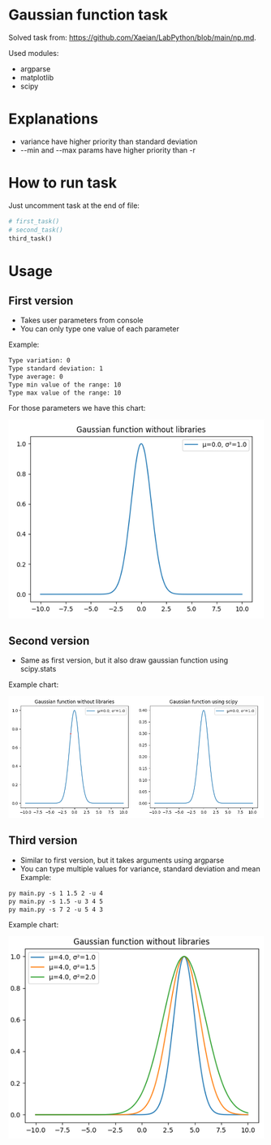 # Gaussian function task

Solved task from: https://github.com/Xaeian/LabPython/blob/main/np.md.

Used modules:
* argparse
* matplotlib
* scipy

# Explanations
* variance have higher priority than standard deviation
* --min and --max params have higher priority than -r

# How to run task
Just uncomment task at the end of file:
```python
# first_task()
# second_task()
third_task()
```

# Usage
## First version
* Takes user parameters from console
* You can only type one value of each parameter

Example:
```commandline
Type variation: 0
Type standard deviation: 1
Type average: 0
Type min value of the range: 10
Type max value of the range: 10
```
For those parameters we have this chart:

<img src="screenshots/first_task.png" alt="first task">

## Second version
* Same as first version, but it also draw gaussian function using scipy.stats

Example chart:

<img src="screenshots/second_task.png" alt="second task">

## Third version
* Similar to first version, but it takes arguments using argparse
* You can type multiple values for variance, standard deviation and mean
Example:

```commandline
py main.py -s 1 1.5 2 -u 4
py main.py -s 1.5 -u 3 4 5
py main.py -s 7 2 -u 5 4 3
```
Example chart:

<img src="screenshots/third_task.png" alt="third task">
